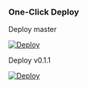 ### One-Click Deploy

Deploy master

<a href="https://heroku.com/deploy?template=https://github.com/garytyler/seevr-web/tree/master">
  <img src="https://www.herokucdn.com/deploy/button.svg" alt="Deploy">
</a>

Deploy v0.1.1

<a href="https://heroku.com/deploy?template=https://github.com/garytyler/seevr-web/tree/v.0.1.1">
  <img src="https://www.herokucdn.com/deploy/button.svg" alt="Deploy">
</a>
